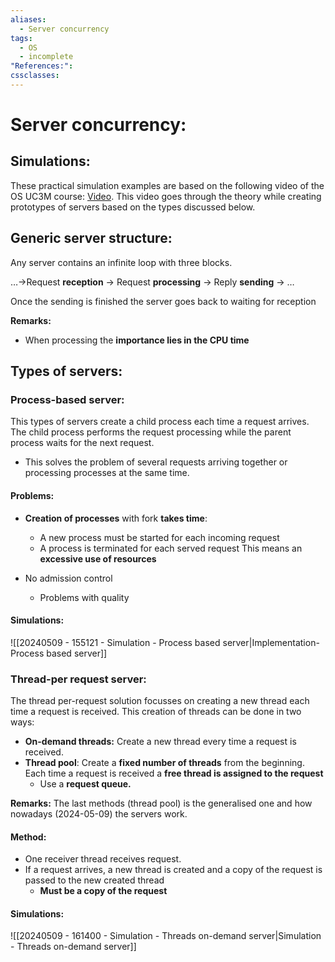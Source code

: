 ```yaml
---
aliases:
  - Server concurrency
tags:
  - OS
  - incomplete
"References:": 
cssclasses:
---
```


# Server concurrency: 

## Simulations: 
These practical simulation examples are based on the following video of the OS UC3M course: [Video](https://eu-lti.bbcollab.com/collab/ui/session/playback). This video goes through the theory while creating prototypes of servers based on the types discussed below. 

## Generic server structure: 
Any server contains an infinite loop with three blocks. 

…→Request **reception** → Request **processing** → Reply **sending** → …

Once the sending is finished the server goes back to waiting for reception

**Remarks:**
+ When processing the **importance lies in the CPU time** 

## Types of servers: 

### Process-based server:
This types of servers create a child process each time a request arrives. The child process performs the request processing while the parent process waits for the next request. 
+ This solves the problem of several requests arriving together or processing processes at the same time.
#### Problems: 
+ **Creation of processes** with fork **takes time**: 
	+ A new process must be started for each incoming request
	+ A process is terminated for each served request
This means an **excessive use of resources**

+ No admission control
	+ Problems with quality

#### Simulations: 
![[20240509 - 155121 - Simulation - Process based server|Implementation-Process based server]]




### Thread-per request server:
The thread per-request solution focusses on creating a new thread each time a request is received. This creation of threads can be done in two ways: 

+ **On-demand threads:** Create a new thread every time a request is received. 
+ **Thread pool**: Create a **fixed number of threads** from the beginning. Each time a request is received a **free thread is assigned to the request**
	+ Use a **request queue.**

**Remarks:** The last methods (thread pool) is the generalised one and how nowadays (2024-05-09) the servers work. 

#### Method:
+ One receiver thread receives request.
+ If a request arrives, a new thread is created and a copy of the request is passed to the new created thread
	+ **Must be a copy of the request**

#### Simulations:
![[20240509 - 161400 - Simulation - Threads on-demand server|Simulation - Threads on-demand server]]




